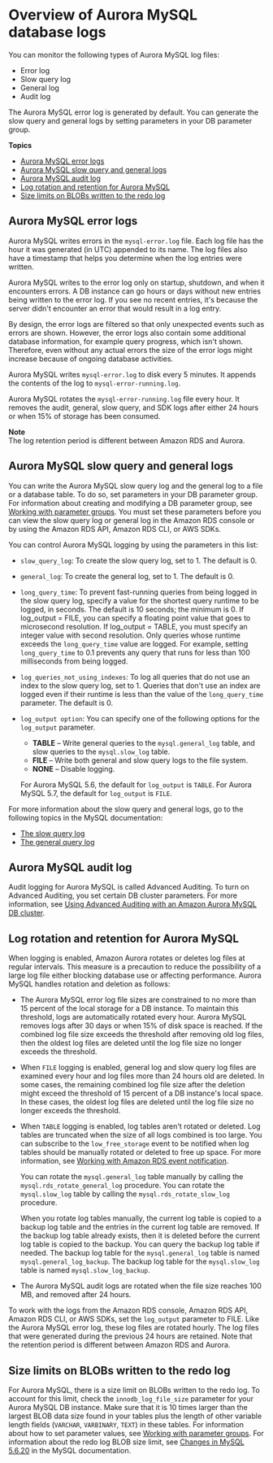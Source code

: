 # Overview of Aurora MySQL database logs<a name="USER_LogAccess.MySQL.LogFileSize"></a>

You can monitor the following types of Aurora MySQL log files:
+ Error log
+ Slow query log
+ General log
+ Audit log

The Aurora MySQL error log is generated by default\. You can generate the slow query and general logs by setting parameters in your DB parameter group\.

**Topics**
+ [Aurora MySQL error logs](#USER_LogAccess.MySQL.Errorlog)
+ [Aurora MySQL slow query and general logs](#USER_LogAccess.MySQL.Generallog)
+ [Aurora MySQL audit log](#ams-audit-log)
+ [Log rotation and retention for Aurora MySQL](#USER_LogAccess.AMS.LogFileSize.retention)
+ [Size limits on BLOBs written to the redo log](#USER_LogAccess.MySQL.LogFileSize.BLOBs)

## Aurora MySQL error logs<a name="USER_LogAccess.MySQL.Errorlog"></a>

Aurora MySQL writes errors in the `mysql-error.log` file\. Each log file has the hour it was generated \(in UTC\) appended to its name\. The log files also have a timestamp that helps you determine when the log entries were written\.

Aurora MySQL writes to the error log only on startup, shutdown, and when it encounters errors\. A DB instance can go hours or days without new entries being written to the error log\. If you see no recent entries, it's because the server didn't encounter an error that would result in a log entry\.

By design, the error logs are filtered so that only unexpected events such as errors are shown\. However, the error logs also contain some additional database information, for example query progress, which isn't shown\. Therefore, even without any actual errors the size of the error logs might increase because of ongoing database activities\.

Aurora MySQL writes `mysql-error.log` to disk every 5 minutes\. It appends the contents of the log to `mysql-error-running.log`\.

Aurora MySQL rotates the `mysql-error-running.log` file every hour\. It removes the audit, general, slow query, and SDK logs after either 24 hours or when 15% of storage has been consumed\.

**Note**  
The log retention period is different between Amazon RDS and Aurora\.

## Aurora MySQL slow query and general logs<a name="USER_LogAccess.MySQL.Generallog"></a>

You can write the Aurora MySQL slow query log and the general log to a file or a database table\. To do so, set parameters in your DB parameter group\. For information about creating and modifying a DB parameter group, see [Working with parameter groups](USER_WorkingWithParamGroups.md)\. You must set these parameters before you can view the slow query log or general log in the Amazon RDS console or by using the Amazon RDS API, Amazon RDS CLI, or AWS SDKs\.

You can control Aurora MySQL logging by using the parameters in this list:
+ `slow_query_log`: To create the slow query log, set to 1\. The default is 0\.
+ `general_log`: To create the general log, set to 1\. The default is 0\.
+ `long_query_time`: To prevent fast\-running queries from being logged in the slow query log, specify a value for the shortest query runtime to be logged, in seconds\. The default is 10 seconds; the minimum is 0\. If log\_output = FILE, you can specify a floating point value that goes to microsecond resolution\. If log\_output = TABLE, you must specify an integer value with second resolution\. Only queries whose runtime exceeds the `long_query_time` value are logged\. For example, setting `long_query_time` to 0\.1 prevents any query that runs for less than 100 milliseconds from being logged\.
+ `log_queries_not_using_indexes`: To log all queries that do not use an index to the slow query log, set to 1\. Queries that don't use an index are logged even if their runtime is less than the value of the `long_query_time` parameter\. The default is 0\.
+ `log_output option`: You can specify one of the following options for the `log_output` parameter\. 
  + **TABLE** – Write general queries to the `mysql.general_log` table, and slow queries to the `mysql.slow_log` table\.
  + **FILE** – Write both general and slow query logs to the file system\.
  + **NONE** – Disable logging\.

  For Aurora MySQL 5\.6, the default for `log_output` is `TABLE`\. For Aurora MySQL 5\.7, the default for `log_output` is `FILE`\.

For more information about the slow query and general logs, go to the following topics in the MySQL documentation:
+ [The slow query log](https://dev.mysql.com/doc/refman/8.0/en/slow-query-log.html)
+ [The general query log](https://dev.mysql.com/doc/refman/8.0/en/query-log.html)

## Aurora MySQL audit log<a name="ams-audit-log"></a>

Audit logging for Aurora MySQL is called Advanced Auditing\. To turn on Advanced Auditing, you set certain DB cluster parameters\. For more information, see [Using Advanced Auditing with an Amazon Aurora MySQL DB cluster](AuroraMySQL.Auditing.md)\.

## Log rotation and retention for Aurora MySQL<a name="USER_LogAccess.AMS.LogFileSize.retention"></a>

When logging is enabled, Amazon Aurora rotates or deletes log files at regular intervals\. This measure is a precaution to reduce the possibility of a large log file either blocking database use or affecting performance\. Aurora MySQL handles rotation and deletion as follows:
+ The Aurora MySQL error log file sizes are constrained to no more than 15 percent of the local storage for a DB instance\. To maintain this threshold, logs are automatically rotated every hour\. Aurora MySQL removes logs after 30 days or when 15% of disk space is reached\. If the combined log file size exceeds the threshold after removing old log files, then the oldest log files are deleted until the log file size no longer exceeds the threshold\.
+ When `FILE` logging is enabled, general log and slow query log files are examined every hour and log files more than 24 hours old are deleted\. In some cases, the remaining combined log file size after the deletion might exceed the threshold of 15 percent of a DB instance's local space\. In these cases, the oldest log files are deleted until the log file size no longer exceeds the threshold\.
+ When `TABLE` logging is enabled, log tables aren't rotated or deleted\. Log tables are truncated when the size of all logs combined is too large\. You can subscribe to the `low_free_storage` event to be notified when log tables should be manually rotated or deleted to free up space\. For more information, see [Working with Amazon RDS event notification](USER_Events.md)\.

  You can rotate the `mysql.general_log` table manually by calling the `mysql.rds_rotate_general_log` procedure\. You can rotate the `mysql.slow_log` table by calling the `mysql.rds_rotate_slow_log` procedure\.

  When you rotate log tables manually, the current log table is copied to a backup log table and the entries in the current log table are removed\. If the backup log table already exists, then it is deleted before the current log table is copied to the backup\. You can query the backup log table if needed\. The backup log table for the `mysql.general_log` table is named `mysql.general_log_backup`\. The backup log table for the `mysql.slow_log` table is named `mysql.slow_log_backup`\.
+ The Aurora MySQL audit logs are rotated when the file size reaches 100 MB, and removed after 24 hours\.

To work with the logs from the Amazon RDS console, Amazon RDS API, Amazon RDS CLI, or AWS SDKs, set the `log_output` parameter to FILE\. Like the Aurora MySQL error log, these log files are rotated hourly\. The log files that were generated during the previous 24 hours are retained\. Note that the retention period is different between Amazon RDS and Aurora\.

## Size limits on BLOBs written to the redo log<a name="USER_LogAccess.MySQL.LogFileSize.BLOBs"></a>

For Aurora MySQL, there is a size limit on BLOBs written to the redo log\. To account for this limit, check the `innodb_log_file_size` parameter for your Aurora MySQL DB instance\. Make sure that it is 10 times larger than the largest BLOB data size found in your tables plus the length of other variable length fields \(`VARCHAR`, `VARBINARY`, `TEXT`\) in these tables\. For information about how to set parameter values, see [Working with parameter groups](USER_WorkingWithParamGroups.md)\. For information about the redo log BLOB size limit, see [Changes in MySQL 5\.6\.20](http://dev.mysql.com/doc/relnotes/mysql/5.6/en/news-5-6-20.html) in the MySQL documentation\.